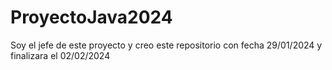 # ProyectoJava2024
Soy el jefe de este proyecto y creo este repositorio con fecha 29/01/2024 y finalizara el 02/02/2024
